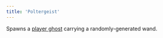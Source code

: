```yaml
---
title: 'Poltergeist'
---
```


Spawns a [player ghost](https://noita.wiki.gg/wiki/Kummitus) carrying a randomly-generated wand.
